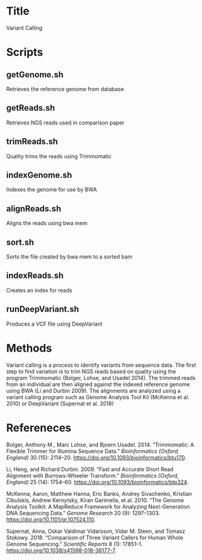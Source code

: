 # Title

Variant Calling

# Scripts

## getGenome.sh

Retrieves the reference genome from database

## getReads.sh

Retrieves NGS reads used in comparison paper

## trimReads.sh

Quality trims the reads using Trimmomatic

## indexGenome.sh

Indexes the genome for use by BWA

## alignReads.sh

Aligns the reads using bwa mem

## sort.sh

Sorts the file created by bwa mem to a sorted bam

## indexReads.sh

Creates an index for reads

## runDeepVariant.sh

Produces a VCF file using DeepVariant

# Methods

Variant calling is a process to identify variants from sequence data.
The first step to find variation is to trim NGS reads based on quality
using the program Trimmomatic (Bolger, Lohse, and Usadel 2014). The
trimmed reads from an individual are then aligned against the indexed
reference genome using BWA (Li and Durbin 2009). The alignments are
analyzed using a variant calling program such as Genome Analysis Tool
Kil (McKenna et al. 2010) or DeepVariant (Supernat et al. 2018)

# Refereneces

<div id="refs" class="references">

<div id="ref-Bolger">

Bolger, Anthony M., Marc Lohse, and Bjoern Usadel. 2014. “Trimmomatic: A
Flexible Trimmer for Illumina Sequence Data.” *Bioinformatics (Oxford,
England)* 30 (15): 2114–20.
<https://doi.org/10.1093/bioinformatics/btu170>.

</div>

<div id="ref-Li">

Li, Heng, and Richard Durbin. 2009. “Fast and Accurate Short Read
Alignment with Burrows-Wheeler Transform.” *Bioinformatics (Oxford,
England)* 25 (14): 1754–60.
<https://doi.org/10.1093/bioinformatics/btp324>.

</div>

<div id="ref-McKenna">

McKenna, Aaron, Matthew Hanna, Eric Banks, Andrey Sivachenko, Kristian
Cibulskis, Andrew Kernytsky, Kiran Garimella, et al. 2010. “The Genome
Analysis Toolkit: A MapReduce Framework for Analyzing Next-Generation
DNA Sequencing Data.” *Genome Research* 20 (9): 1297–1303.
<https://doi.org/10.1101/gr.107524.110>.

</div>

<div id="ref-Supernat">

Supernat, Anna, Oskar Valdimar Vidarsson, Vidar M. Steen, and Tomasz
Stokowy. 2018. “Comparison of Three Variant Callers for Human Whole
Genome Sequencing.” *Scientific Reports* 8 (1): 17851–1.
<https://doi.org/10.1038/s41598-018-36177-7>.

</div>

</div>
